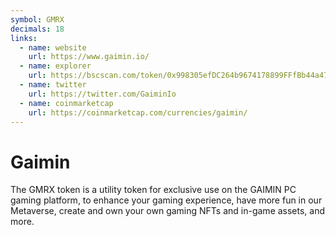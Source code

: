 ```yaml
---
symbol: GMRX
decimals: 18
links:
  - name: website
    url: https://www.gaimin.io/
  - name: explorer
    url: https://bscscan.com/token/0x998305efDC264b9674178899FFfBb44a47134a76
  - name: twitter
    url: https://twitter.com/GaiminIo
  - name: coinmarketcap
    url: https://coinmarketcap.com/currencies/gaimin/
---
```


# Gaimin

The GMRX token is a utility token for exclusive use on the GAIMIN PC gaming platform, to enhance your gaming experience, have more fun in our Metaverse, create and own your own gaming NFTs and in-game assets, and more.
